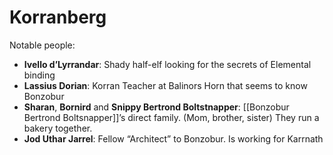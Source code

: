 # Korranberg


Notable people:

- **Ivello d’Lyrrandar**: Shady half-elf looking for the secrets of Elemental binding
- **Lassius Dorian**: Korran Teacher at Balinors Horn that seems to know Bonzobur
- **Sharan**, **Bornird** and **Snippy Bertrond Boltstnapper**: [[Bonzobur Bertrond Boltsnapper]]’s direct family. (Mom, brother, sister) They run a bakery together.
- **Jod Uthar Jarrel**: Fellow “Architect” to Bonzobur. Is working for Karrnath